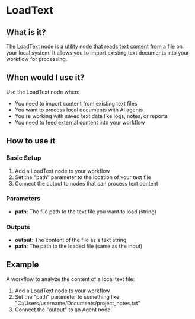 # LoadText

## What is it?

The LoadText node is a utility node that reads text content from a file on your local system. It allows you to import existing text documents into your workflow for processing.

## When would I use it?

Use the LoadText node when:

- You need to import content from existing text files
- You want to process local documents with AI agents
- You're working with saved text data like logs, notes, or reports
- You need to feed external content into your workflow

## How to use it

### Basic Setup

1. Add a LoadText node to your workflow
2. Set the "path" parameter to the location of your text file
3. Connect the output to nodes that can process text content

### Parameters

- **path**: The file path to the text file you want to load (string)

### Outputs
- **output**: The content of the file as a text string
- **path**: The path to the loaded file (same as the input)

## Example

A workflow to analyze the content of a local text file:

1. Add a LoadText node to your workflow
2. Set the "path" parameter to something like "C:/Users/username/Documents/project_notes.txt"
3. Connect the "output" to an Agent node
